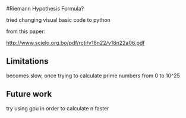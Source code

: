 #Riemann Hypothesis Formula?

tried changing visual basic code to python 

from this paper:

http://www.scielo.org.bo/pdf/rcti/v18n22/v18n22a06.pdf


## Limitations 
becomes slow, once trying to calculate prime numbers from 0 to 10^25

## Future work

try using gpu in order to calculate n faster